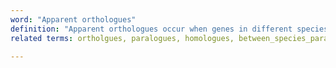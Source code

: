 ```yaml
---
word: "Apparent orthologues"
definition: "Apparent orthologues occur when genes in different species have homology to one another, but we have reason to believe that they are not directly orthologous to each other. For example, this may occur when there has been a gene duplication but in both species we only have one gene. This may be due to gaps in the genome assemblies, gene deletions or degradation to pseudogenes. These genes are actually between species paralogues, but based on our data we cannot say for certain that the two genes are not orthologues that have significantly diverged."
related terms: ortholgues, paralogues, homologues, between_species_paralogues

---
```

